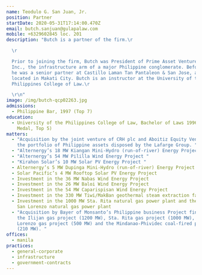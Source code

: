 ```yaml
---
name: Teodulo G. San Juan, Jr.
position: Partner
startDate: 2020-05-31T17:14:00.470Z
email: butch.sanjuan@gulapalaw.com
mobile: +6329602845 loc. 201
description: "Butch is a partner of the firm.\r

  \r

  Prior to joining the firm, Butch was President of Prime Asset Ventures,
  Inc., the infrastructure arm of a major Philippine conglomerate. Before that
  he was a senior partner at Castillo Laman Tan Pantaleon & San Jose, a law firm
  located in Makati City. Butch is an instructor at the University of the
  Philippines College of Law.\r

  \r\n"
image: /img/butch-qcp02263.jpg
admissions:
  - Philippine Bar, 1997 (Top 7)
education:
  - University of the Philippines College of Law, Bachelor of Laws 1996 (Dean’s
    Medal, Top 5)
matters:
  - "Acquisition by the joint venture of CRH plc and Aboitiz Equity Ventures of
    the portfolio of Philippine assets disposed by the Lafarge Group. "
  - "Alternergy’s 18 MW Kiangan Mini-Hydro (run-of-river) Energy Project "
  - "Alternergy’s 54 MW Pililla Wind Energy Project "
  - "Kirahon Solar’s 10 MW Solar PV Energy Project "
  - Alternergy’s 5 MW Dupinga Mini-Hydro (run-of-river) Energy Project
  - Solar Pacific’s 4 MW Rooftop Solar PV Energy Project
  - Investment in the 36 MW Nabas Wind Energy Project
  - Investment in the 26 MW Baloi Wind Energy Project
  - Investment in the 54 MW Caparispisan Wind Energy Project
  - Investment in the 330 MW Tiwi/MakBan geothermal steam extraction facilities
  - Investment in the 1000 MW Sta. Rita natural gas power plant and the 500 MW
    San Lorenzo natural gas power plant
  - "Acquisition by Bayer of Monsanto’s Philippine business Project financing of
    the Ilijan gas project (1200 MW), Sta. Rita gas project (1000 MW), San
    Lorenzo gas project (500 MW) and the Mindanao-Phividec coal-fired project
    (210 MW). "
offices:
  - manila
practices:
  - general-corporate
  - infrastructure
  - government-contracts
---
```

